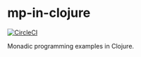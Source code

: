 # mp-in-clojure

[![CircleCI](https://circleci.com/gh/lagenorhynque/mp-in-clojure.svg?style=svg)](https://circleci.com/gh/lagenorhynque/mp-in-clojure)

Monadic programming examples in Clojure.
